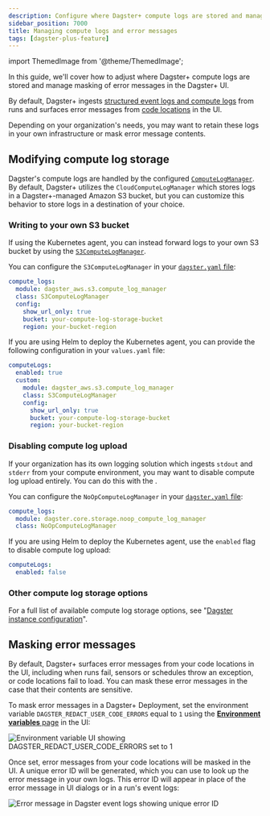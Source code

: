 ```yaml
---
description: Configure where Dagster+ compute logs are stored and manage masking of error messages in the Dagster+ UI.
sidebar_position: 7000
title: Managing compute logs and error messages
tags: [dagster-plus-feature]
---
```


import ThemedImage from '@theme/ThemedImage';

In this guide, we'll cover how to adjust where Dagster+ compute logs are stored and manage masking of error messages in the Dagster+ UI.

By default, Dagster+ ingests [structured event logs and compute logs](/guides/monitor/logging/index.md#log-types) from runs and surfaces error messages from [code locations](/deployment/code-locations) in the UI.

Depending on your organization's needs, you may want to retain these logs in your own infrastructure or mask error message contents.

## Modifying compute log storage

Dagster's compute logs are handled by the configured [`ComputeLogManager`](/api/dagster/internals#compute-log-manager). By default, Dagster+ utilizes the `CloudComputeLogManager` which stores logs in a Dagster+-managed Amazon S3 bucket, but you can customize this behavior to store logs in a destination of your choice.

### Writing to your own S3 bucket

If using the Kubernetes agent, you can instead forward logs to your own S3 bucket by using the [`S3ComputeLogManager`](/api/libraries/dagster-aws#dagster_aws.s3.S3ComputeLogManager).

You can configure the `S3ComputeLogManager` in your [`dagster.yaml` file](/deployment/dagster-plus/management/customizing-agent-settings):

```yaml
compute_logs:
  module: dagster_aws.s3.compute_log_manager
  class: S3ComputeLogManager
  config:
    show_url_only: true
    bucket: your-compute-log-storage-bucket
    region: your-bucket-region
```

If you are using Helm to deploy the Kubernetes agent, you can provide the following configuration in your `values.yaml` file:

```yaml
computeLogs:
  enabled: true
  custom:
    module: dagster_aws.s3.compute_log_manager
    class: S3ComputeLogManager
    config:
      show_url_only: true
      bucket: your-compute-log-storage-bucket
      region: your-bucket-region
```

### Disabling compute log upload

If your organization has its own logging solution which ingests `stdout` and `stderr` from your compute environment, you may want to disable compute log upload entirely. You can do this with the <PyObject section="internals" module="dagster._core.storage.noop_compute_log_manager" object="NoOpComputeLogManager" />.

You can configure the `NoOpComputeLogManager` in your [`dagster.yaml` file](/deployment/dagster-plus/management/customizing-agent-settings):

```yaml
compute_logs:
  module: dagster.core.storage.noop_compute_log_manager
  class: NoOpComputeLogManager
```

If you are using Helm to deploy the Kubernetes agent, use the `enabled` flag to disable compute log upload:

```yaml
computeLogs:
  enabled: false
```

### Other compute log storage options

For a full list of available compute log storage options, see "[Dagster instance configuration](/deployment/oss/oss-instance-configuration#compute-log-storage)".

## Masking error messages

By default, Dagster+ surfaces error messages from your code locations in the UI, including when runs fail, sensors or schedules throw an exception, or code locations fail to load. You can mask these error messages in the case that their contents are sensitive.

To mask error messages in a Dagster+ Deployment, set the environment variable `DAGSTER_REDACT_USER_CODE_ERRORS` equal to `1` using the [**Environment variables** page](/deployment/dagster-plus/management/environment-variables) in the UI:

![Environment variable UI showing DAGSTER_REDACT_USER_CODE_ERRORS set to 1](/images/dagster-plus/management/configure-redact-env-var.png)

Once set, error messages from your code locations will be masked in the UI. A unique error ID will be generated, which you can use to look up the error message in your own logs. This error ID will appear in place of the error message in UI dialogs or in a run's event logs:

![Error message in Dagster event logs showing unique error ID](/images/dagster-plus/management/masked-err-message.png)

